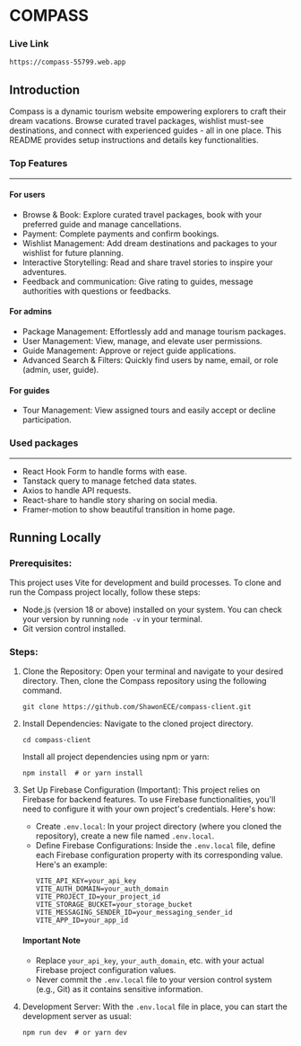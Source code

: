 # COMPASS

### Live Link

```
https://compass-55799.web.app
```

## Introduction

Compass is a dynamic tourism website empowering explorers to craft their dream vacations. Browse curated travel packages, wishlist must-see destinations, and connect with experienced guides - all in one place.  This README provides setup instructions and details key functionalities.

### Top Features
---

#### For users

- Browse & Book: Explore curated travel packages, book with your preferred guide and manage cancellations.
- Payment: Complete payments and confirm bookings.
- Wishlist Management: Add dream destinations and packages to your wishlist for future planning.
- Interactive Storytelling: Read and share travel stories to inspire your adventures.
- Feedback and communication: Give rating to guides, message authorities with questions or feedbacks.

#### For admins

- Package Management: Effortlessly add and manage tourism packages.
- User Management: View, manage, and elevate user permissions.
- Guide Management: Approve or reject guide applications.
- Advanced Search & Filters: Quickly find users by name, email, or role (admin, user, guide).

#### For guides

- Tour Management: View assigned tours and easily accept or decline participation.

### Used packages
---

- React Hook Form to handle forms with ease.
- Tanstack query to manage fetched data states.
- Axios to handle API requests.
- React-share to handle story sharing on social media.
- Framer-motion to show beautiful transition in home page.

## Running Locally

### Prerequisites:

This project uses Vite for development and build processes. To clone and run the Compass project locally, follow these steps:

- Node.js (version 18 or above) installed on your system. You can check your version by running `node -v` in your terminal.
- Git version control installed.

### Steps:

1. Clone the Repository: Open your terminal and navigate to your desired directory. Then, clone the Compass repository using the following command.
    ```
    git clone https://github.com/ShawonECE/compass-client.git
    ```
2. Install Dependencies: Navigate to the cloned project directory.
    ```
    cd compass-client
    ```
    Install all project dependencies using npm or yarn:
    ```
    npm install  # or yarn install
    ```
3. Set Up Firebase Configuration (Important): This project relies on Firebase for backend features. To use Firebase functionalities, you'll need to configure it with your own project's credentials. Here's how: 
    - Create `.env.local`: In your project directory (where you cloned the repository), create a new file named `.env.local`.
    -  Define Firebase Configurations: Inside the `.env.local` file, define each Firebase configuration property with its corresponding value. Here's an example:
        ```
        VITE_API_KEY=your_api_key
        VITE_AUTH_DOMAIN=your_auth_domain
        VITE_PROJECT_ID=your_project_id
        VITE_STORAGE_BUCKET=your_storage_bucket
        VITE_MESSAGING_SENDER_ID=your_messaging_sender_id
        VITE_APP_ID=your_app_id
        ```
    #### Important Note
    - Replace `your_api_key`, `your_auth_domain`, etc. with your actual Firebase project configuration values.
    - Never commit the `.env.local` file to your version control system (e.g., Git) as it contains sensitive information.

5. Development Server: With the `.env.local` file in place, you can start the development server as usual:
    ```
    npm run dev  # or yarn dev
    ```

